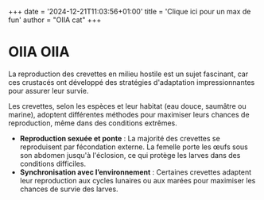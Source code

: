 +++
date = '2024-12-21T11:03:56+01:00'
title = 'Clique ici pour un max de fun'
author = "OIIA cat"
+++

# OIIA OIIA

La reproduction des crevettes en milieu hostile est un sujet fascinant, car ces crustacés ont développé des stratégies d'adaptation impressionnantes pour assurer leur survie.

Les crevettes, selon les espèces et leur habitat (eau douce, saumâtre ou marine), adoptent différentes méthodes pour maximiser leurs chances de reproduction, même dans des conditions extrêmes.

- **Reproduction sexuée et ponte** : La majorité des crevettes se reproduisent par fécondation externe. La femelle porte les œufs sous son abdomen jusqu'à l'éclosion, ce qui protège les larves dans des conditions difficiles.
- **Synchronisation avec l’environnement** : Certaines crevettes adaptent leur reproduction aux cycles lunaires ou aux marées pour maximiser les chances de survie des larves.
